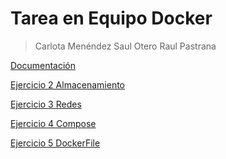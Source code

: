 # Tarea en Equipo Docker
> Carlota Menéndez 
> Saul Otero
> Raul Pastrana

[Documentación](https://github.com/carlotamdez96/TrabajoEquipoDocker/blob/main/Documentacion/DocumentacionProyecto.md)


[Ejercicio 2 Almacenamiento](https://github.com/carlotamdez96/TrabajoEquipoDocker/blob/main/Ejercicio%202%20-%20Almacenamiento/Ejercicio%202%20Almacenamiento%20-%20Portainer.md)

[Ejercicio 3 Redes](https://github.com/carlotamdez96/TrabajoEquipoDocker/blob/main/Ejercicios%203%20-%20Redes/Ejercicios3-Redes.md)

[Ejercicio 4 Compose](https://github.com/carlotamdez96/TrabajoEquipoDocker/blob/main/Ejercicios%204%20-%20Compose/Ejercicios4-Compose.md)

[Ejercicio 5 DockerFile](https://github.com/carlotamdez96/TrabajoEquipoDocker/blob/main/Ejercicio%205%20-%20Imagen%20con%20DockerFile/ImagenDockerFile.md)



